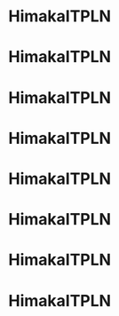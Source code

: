 # HimakaITPLN
# HimakaITPLN
# HimakaITPLN
# HimakaITPLN
# HimakaITPLN
# HimakaITPLN
# HimakaITPLN
# HimakaITPLN
